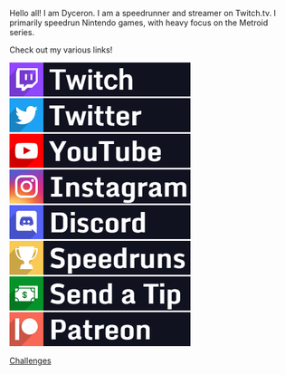 Hello all! I am Dyceron. I am a speedrunner and streamer on Twitch.tv. I primarily speedrun Nintendo games, with heavy focus on the Metroid series.

Check out my various links!

[![Twitch](/assets/images/Twitch.png)](https://twitch.tv/dyceron) [![Twitter](/assets/images/Twitter.png)](https://twitter.com/dyceron) [![YouTube](/assets/images/YouTube.png)](https://youtube.com/dyceron) [![Instagram](/assets/images/Instagram.png)](https://instagram.com/dyceron_) [![Discord](/assets/images/Discord.png)](https://discord.com/invite/j3xcTds) [![Speedruns](/assets/images/Speedruns.png)](https://speedrun.com/user/dyceron) [![Tips](/assets/images/Tip.png)](https://streamelements.com/dyceron/tip) [![Patreon](/assets/images/Patreon.png)](https://patreon.com/dyceron) 

[Challenges](challenges.md)
